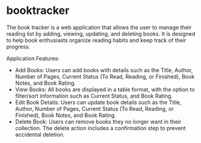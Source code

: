 # booktracker

The book tracker is a web application that allows the user to manage their reading list by adding, viewing, updating, and deleting books. It is designed to help book enthusiasts organize reading habits and keep track of their progress.

Application Features:
- Add Books: Users can add books with details such as the Title, Author, Number of Pages, Current Status (To Read, Reading, or Finished), Book Notes, and Book Rating.
-	View Books: All books are displayed in a table format, with the option to filter/sort information such as Current Status, and Book Rating.
-	Edit Book Details: Users can update book details such as the Title, Author, Number of Pages, Current Status (To Read, Reading, or Finished), Book Notes, and Book Rating.
-	Delete Book: Users can remove books they no longer want in their collection. The delete action includes a confirmation step to prevent accidental deletion.
